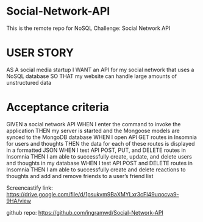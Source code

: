 # Social-Network-API
This is the remote repo for NoSQL Challenge: Social Network API

# USER STORY
AS A social media startup
I WANT an API for my social network that uses a NoSQL database
SO THAT my website can handle large amounts of unstructured data

# Acceptance criteria 
GIVEN a social network API
WHEN I enter the command to invoke the application
THEN my server is started and the Mongoose models are synced to the MongoDB database
WHEN I open API GET routes in Insomnia for users and thoughts
THEN the data for each of these routes is displayed in a formatted JSON
WHEN I test API POST, PUT, and DELETE routes in Insomnia
THEN I am able to successfully create, update, and delete users and thoughts in my database
WHEN I test API POST and DELETE routes in Insomnia
THEN I am able to successfully create and delete reactions to thoughts and add and remove friends to a user’s friend list

Screencastify link: https://drive.google.com/file/d/1psukvm9BaXMYLxr3cFI49uqocva9-9HA/view

github repo: https://github.com/ingramwd/Social-Network-API
